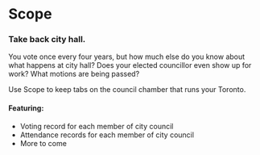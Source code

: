 # Scope #
### Take back city hall. ###

You vote once every four years, but how much else do you know about what happens at city hall? Does your elected councillor even show up for work? What motions are being passed?

Use Scope to keep tabs on the council chamber that runs your Toronto.

#### Featuring: ####
- Voting record for each member of city council
- Attendance records for each member of city council
- More to come
